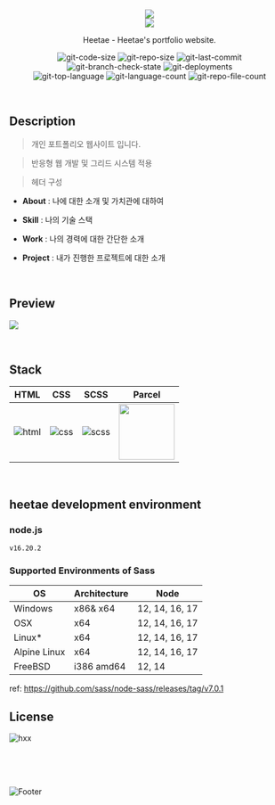 <p align="center">
  <br>
  <img src="https://user-images.githubusercontent.com/79623316/177762683-bb7e8b80-31ae-4d0c-8ac5-2d771baf4eb6.svg">
  <br>
  <img src="https://user-images.githubusercontent.com/79623316/177762203-024671da-e675-41f5-bb2b-a53155eb8020.svg">
  <br>
</p>

<p align="center">
  Heetae - Heetae's portfolio website.
</p>

<p align="center">
  <img src="https://img.shields.io/github/languages/code-size/hxxtae/heetae?color=%23&logo=github" alt="git-code-size">
  <img src="https://img.shields.io/github/repo-size/hxxtae/heetae?color=%23&logo=github" alt="git-repo-size">
  <img src="https://img.shields.io/github/last-commit/hxxtae/heetae?color=%23e7e7e7&logo=github" alt="git-last-commit">
  <img src="https://img.shields.io/github/checks-status/hxxtae/heetae/main?label=main&logo=github" alt="git-branch-check-state">
  <img src="https://img.shields.io/github/deployments/hxxtae/heetae/heetae?logo=github&label=deploy-state" alt="git-deployments">
  <br>
  <img src="https://img.shields.io/github/languages/top/hxxtae/heetae?color=hotpink" alt="git-top-language">
  <img src="https://img.shields.io/github/languages/count/hxxtae/heetae" alt="git-language-count">
  <img src="https://img.shields.io/github/directory-file-count/hxxtae/heetae" alt="git-repo-file-count">
</p>

<br>

## Description

> 개인 포트폴리오 웹사이트 입니다.   

> 반응형 웹 개발 및 그리드 시스템 적용   

> 헤더 구성
  - **About** : 나에 대한 소개 및 가치관에 대하여

  - **Skill** : 나의 기술 스택

  - **Work** : 나의 경력에 대한 간단한 소개

  - **Project** : 내가 진행한 프로젝트에 대한 소개

<br>

## Preview

<p align="left">
  <img src="https://user-images.githubusercontent.com/79623316/178262740-c9e0dbd7-8712-40d8-958e-a005e26d3a02.png">
</p>

<br>

## Stack

| HTML    | CSS    | SCSS    | Parcel    |
| :-----: | :----: | :-----: | :-------: |
| ![html] | ![css] | ![scss] | <img src="https://parceljs.org/avatar.accb250e.png" style="width: 100px"> |

<br>

## heetae development environment

### node.js
```text
v16.20.2
```

### Supported Environments of Sass

| OS           | Architecture | Node           |
| ------------ | ------------ | -------------- |
| Windows      | x86& x64     | 12, 14, 16, 17 |
| OSX	          | x64          | 12, 14, 16, 17 |
| Linux*       | x64          | 12, 14, 16, 17 |
| Alpine Linux | x64          | 12, 14, 16, 17 |
| FreeBSD      | i386 amd64   | 12, 14         |

ref: https://github.com/sass/node-sass/releases/tag/v7.0.1

## License

![hxx](https://img.shields.io/github/license/hxxtae/heetae?color=%23fff)

[html]: https://user-images.githubusercontent.com/79623316/177504608-74a99b4c-d754-44a9-848d-6d83cf930b12.svg
[css]: https://user-images.githubusercontent.com/79623316/177504549-f4a06403-79bc-4a28-9910-98ed15b19d34.svg
[scss]: https://user-images.githubusercontent.com/79623316/177504474-68c4ec37-029f-49ea-ac37-680e7b882a33.svg
[parcel]: https://parceljs.org/avatar.accb250e.png

<br/>
<br/>
<br/>

![Footer](https://capsule-render.vercel.app/api?type=waving&color=e7e7e7&height=200&text=Hxxtae.&fontSize=14&fontAlign=93&fontAlignY=80&section=footer)